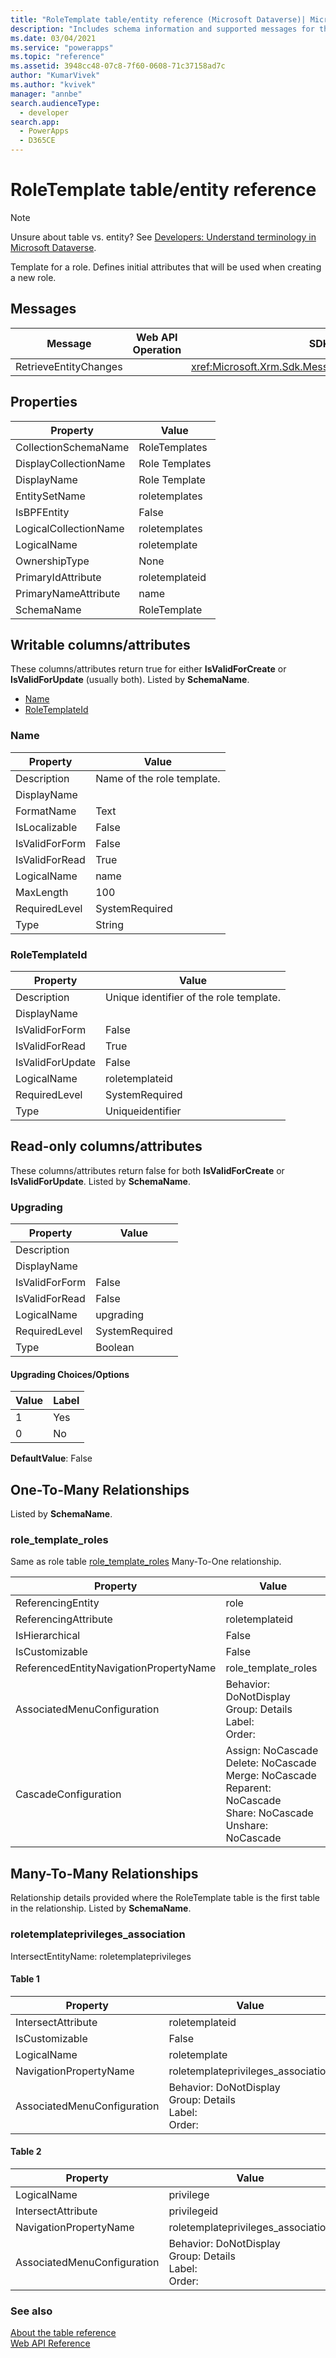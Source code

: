 ```yaml
---
title: "RoleTemplate table/entity reference (Microsoft Dataverse)| MicrosoftDocs"
description: "Includes schema information and supported messages for the RoleTemplate table/entity."
ms.date: 03/04/2021
ms.service: "powerapps"
ms.topic: "reference"
ms.assetid: 3948cc48-07c8-7f60-0608-71c37158ad7c
author: "KumarVivek"
ms.author: "kvivek"
manager: "annbe"
search.audienceType: 
  - developer
search.app: 
  - PowerApps
  - D365CE
---
```


# RoleTemplate table/entity reference

> [!NOTE]
> Unsure about table vs. entity? See [Developers: Understand terminology in Microsoft Dataverse](/powerapps/developer/data-platform/understand-terminology).

Template for a role. Defines initial attributes that will be used when creating a new role.


## Messages

|Message|Web API Operation|SDK Assembly|
|-|-|-|
|RetrieveEntityChanges||<xref:Microsoft.Xrm.Sdk.Messages.RetrieveEntityChangesRequest>|

## Properties

|Property|Value|
|--------|-----|
|CollectionSchemaName|RoleTemplates|
|DisplayCollectionName|Role Templates|
|DisplayName|Role Template|
|EntitySetName|roletemplates|
|IsBPFEntity|False|
|LogicalCollectionName|roletemplates|
|LogicalName|roletemplate|
|OwnershipType|None|
|PrimaryIdAttribute|roletemplateid|
|PrimaryNameAttribute|name|
|SchemaName|RoleTemplate|

<a name="writable-attributes"></a>

## Writable columns/attributes

These columns/attributes return true for either **IsValidForCreate** or **IsValidForUpdate** (usually both). Listed by **SchemaName**.

- [Name](#BKMK_Name)
- [RoleTemplateId](#BKMK_RoleTemplateId)


### <a name="BKMK_Name"></a> Name

|Property|Value|
|--------|-----|
|Description|Name of the role template.|
|DisplayName||
|FormatName|Text|
|IsLocalizable|False|
|IsValidForForm|False|
|IsValidForRead|True|
|LogicalName|name|
|MaxLength|100|
|RequiredLevel|SystemRequired|
|Type|String|


### <a name="BKMK_RoleTemplateId"></a> RoleTemplateId

|Property|Value|
|--------|-----|
|Description|Unique identifier of the role template.|
|DisplayName||
|IsValidForForm|False|
|IsValidForRead|True|
|IsValidForUpdate|False|
|LogicalName|roletemplateid|
|RequiredLevel|SystemRequired|
|Type|Uniqueidentifier|

<a name="read-only-attributes"></a>

## Read-only columns/attributes

These columns/attributes return false for both **IsValidForCreate** or **IsValidForUpdate**. Listed by **SchemaName**.


### <a name="BKMK_Upgrading"></a> Upgrading

|Property|Value|
|--------|-----|
|Description||
|DisplayName||
|IsValidForForm|False|
|IsValidForRead|False|
|LogicalName|upgrading|
|RequiredLevel|SystemRequired|
|Type|Boolean|

#### Upgrading Choices/Options

|Value|Label|
|-----|-----|
|1|Yes|
|0|No|

**DefaultValue**: False


<a name="onetomany"></a>

## One-To-Many Relationships

Listed by **SchemaName**.


### <a name="BKMK_role_template_roles"></a> role_template_roles

Same as role table [role_template_roles](role.md) Many-To-One relationship.

|Property|Value|
|--------|-----|
|ReferencingEntity|role|
|ReferencingAttribute|roletemplateid|
|IsHierarchical|False|
|IsCustomizable|False|
|ReferencedEntityNavigationPropertyName|role_template_roles|
|AssociatedMenuConfiguration|Behavior: DoNotDisplay<br />Group: Details<br />Label: <br />Order: |
|CascadeConfiguration|Assign: NoCascade<br />Delete: NoCascade<br />Merge: NoCascade<br />Reparent: NoCascade<br />Share: NoCascade<br />Unshare: NoCascade|

<a name="manytomany"></a>

## Many-To-Many Relationships

Relationship details provided where the RoleTemplate table is the first table in the relationship. Listed by **SchemaName**.


### <a name="BKMK_roletemplateprivileges_association"></a> roletemplateprivileges_association

IntersectEntityName: roletemplateprivileges<br />
#### Table 1

|Property|Value|
|--------|-----|
|IntersectAttribute|roletemplateid|
|IsCustomizable|False|
|LogicalName|roletemplate|
|NavigationPropertyName|roletemplateprivileges_association|
|AssociatedMenuConfiguration|Behavior: DoNotDisplay<br />Group: Details<br />Label: <br />Order: |

#### Table 2

|Property|Value|
|--------|-----|
|LogicalName|privilege|
|IntersectAttribute|privilegeid|
|NavigationPropertyName|roletemplateprivileges_association|
|AssociatedMenuConfiguration|Behavior: DoNotDisplay<br />Group: Details<br />Label: <br />Order: |


### See also

[About the table reference](../about-entity-reference.md)<br />
[Web API Reference](/dynamics365/customer-engagement/web-api/about)<br />
<xref href="Microsoft.Dynamics.CRM.roletemplate?text=roletemplate EntityType" />